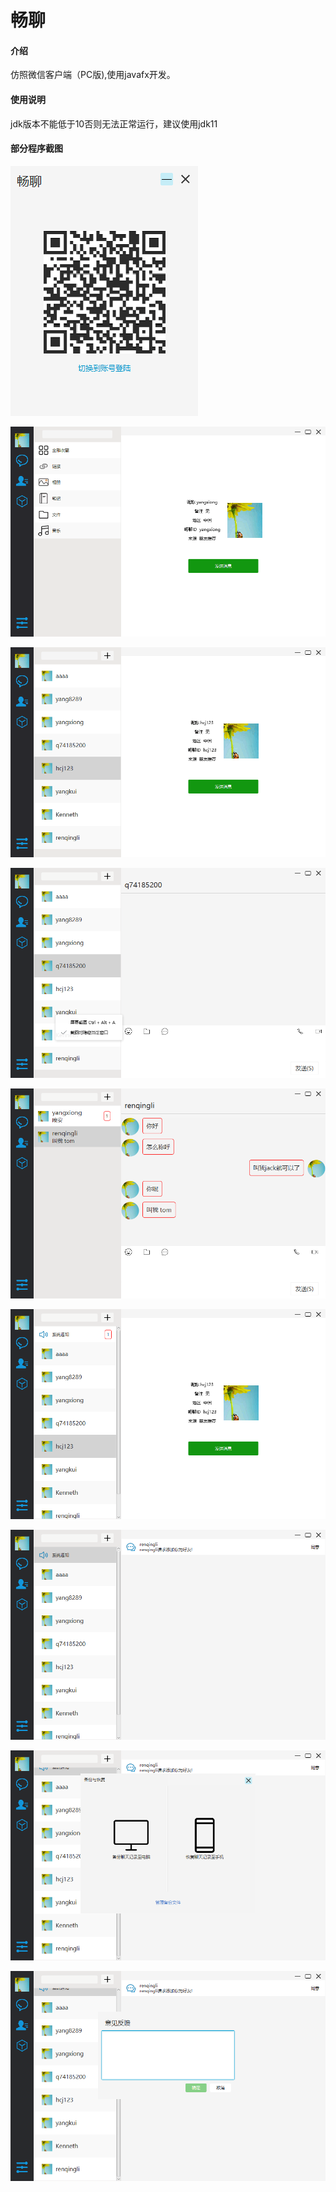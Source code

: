 # 畅聊

#### 介绍
仿照微信客户端（PC版),使用javafx开发。


#### 使用说明

jdk版本不能低于10否则无法正常运行，建议使用jdk11

#### 部分程序截图
![platform](https://github.com/GZYangKui/ChangLiao/blob/master/SNAPSHOT-SHOOT/2.png)

![platform](https://github.com/GZYangKui/ChangLiao/blob/master/SNAPSHOT-SHOOT/3.png)

![platform](https://github.com/GZYangKui/ChangLiao/blob/master/SNAPSHOT-SHOOT/1.png)

![platform](https://github.com/GZYangKui/ChangLiao/blob/master/SNAPSHOT-SHOOT/4.png)

![platform](https://github.com/GZYangKui/ChangLiao/blob/master/SNAPSHOT-SHOOT/5.png)

![platform](https://github.com/GZYangKui/ChangLiao/blob/master/SNAPSHOT-SHOOT/6.png)

![platform](https://github.com/GZYangKui/ChangLiao/blob/master/SNAPSHOT-SHOOT/7.png)

![platform](https://github.com/GZYangKui/ChangLiao/blob/master/SNAPSHOT-SHOOT/8.png)

![platform](https://github.com/GZYangKui/ChangLiao/blob/master/SNAPSHOT-SHOOT/9.png)



